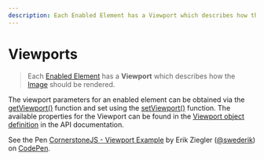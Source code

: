 ```yaml
---
description: Each Enabled Element has a Viewport which describes how the Image should be rendered.
---
```


# Viewports

> Each [Enabled Element](enabled-elements.md) has a **Viewport** which describes how the [Image](image.md) should be rendered.

The viewport parameters for an enabled element can be obtained via the [getViewport()](../api.md#getviewport) function and set using the [setViewport()](../api.md#setviewport) function. The available properties for the Viewport can be found in the [Viewport object definition](../api.md#viewport) in the API documentation.


<p data-height="500"
   data-theme-id="dark"
   data-slug-hash="wmvbLO"
   data-default-tab="result"
   data-user="swederik"
   data-embed-version="2"
   data-pen-title="CornerstoneJS - Viewport Example"
   data-preview="true"
   class="codepen">
   See the Pen <a href="https://codepen.io/swederik/pen/wmvbLO/">CornerstoneJS - Viewport Example</a> by Erik Ziegler (<a href="https://codepen.io/swederik">@swederik</a>) on <a href="https://codepen.io">CodePen</a>.
</p>
<script async src="https://static.codepen.io/assets/embed/ei.js"></script>
